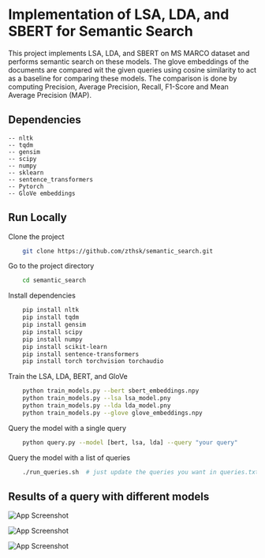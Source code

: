 # Implementation of LSA, LDA, and SBERT for Semantic Search

This project implements LSA, LDA, and SBERT on MS MARCO dataset and performs semantic search on these models. The glove embeddings of the documents are compared wit the given queries using cosine similarity to act as a baseline for comparing these models. The comparison is done by computing Precision, Average Precision, Recall, F1-Score and Mean Average Precision (MAP).
## Dependencies
    -- nltk
    -- tqdm
    -- gensim
    -- scipy
    -- numpy
    -- sklearn
    -- sentence_transformers
    -- Pytorch
    -- GloVe embeddings 
## Run Locally

Clone the project

```bash
    git clone https://github.com/zthsk/semantic_search.git
```

Go to the project directory

```bash
    cd semantic_search
```

Install dependencies

```bash
    pip install nltk
    pip install tqdm
    pip install gensim
    pip install scipy   
    pip install numpy
    pip install scikit-learn
    pip install sentence-transformers
    pip install torch torchvision torchaudio

```

Train the LSA, LDA, BERT, and GloVe
```bash
    python train_models.py --bert sbert_embeddings.npy
    python train_models.py --lsa lsa_model.pny
    python train_models.py --lda lda_model.pny
    python train_models.py --glove glove_embeddings.npy

```

Query the model with a single query
``` bash
    python query.py --model [bert, lsa, lda] --query "your query"
```
Query the model with a list of queries
``` bash
    ./run_queries.sh  # just update the queries you want in queries.txt
```



## Results of a query with different models 

![App Screenshot](https://via.placeholder.com/468x300?text=result+of+bert+model)

![App Screenshot](https://via.placeholder.com/468x300?text=result+of+lsa+model)

![App Screenshot](https://via.placeholder.com/468x300?text=result+of+lda+model)



